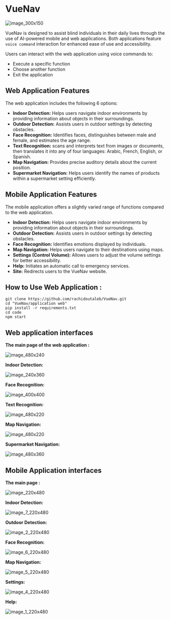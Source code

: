 # VueNav

![image_300x150](https://github.com/rachidoutaleb/VueNav/assets/123762098/398e84aa-0c06-4d65-895e-58c9761936e2)

VueNav is designed to assist blind individuals in their daily lives through the use of AI-powered mobile and web applications. 
Both applications feature `voice command` interaction for enhanced ease of use and accessibility.

Users can interact with the web application using voice commands to:
- Execute a specific function
- Choose another function
- Exit the application


## Web Application Features
The web application includes the following 6 options:
- **Indoor Detection:** Helps users navigate indoor environments by providing information about objects in their surroundings.
- **Outdoor Detection:** Assists users in outdoor settings by detecting obstacles.
- **Face Recognition:** Identifies faces, distinguishes between male and female, and estimates the age range.
- **Text Recognition:** scans and interprets text from images or documents, then translates it into any of four languages: Arabic, French, English, or Spanish.
- **Map Navigation:** Provides precise auditory details about the current position.
- **Supermarket Navigation:** Helps users identify the names of products within a supermarket setting efficiently.

## Mobile Application Features
The mobile application offers a slightly varied range of functions compared to the web application.

- **Indoor Detection:** Helps users navigate indoor environments by providing information about objects in their surroundings.
- **Outdoor Detection:** Assists users in outdoor settings by detecting obstacles.
- **Face Recognition:** Identifies emotions displayed by individuals.
- **Map Navigation:** Helps users navigate to their destinations using maps.
- **Settings (Control Volume):** Allows users to adjust the volume settings for better accessibility.
- **Help:** Initiates an automatic call to emergency services.
- **Site:** Redirects users to the VueNav website.

## How to Use Web Application :

```
git clone https://github.com/rachidoutaleb/VueNav.git
cd "VueNav/application web"
pip install -r requirements.txt
cd code
npm start
```


## Web application interfaces
**The main page of the web application :**

![image_480x240](https://github.com/rachidoutaleb/VueNav/assets/123762098/8a1bee25-a92b-4cfa-b43f-a31bc945d4fb)

**Indoor Detection:**

![image_240x360](https://github.com/rachidoutaleb/VueNav/assets/123762098/3e71f262-c03d-48cf-89b2-34e1fdbbff94)

**Face Recognition:**

![image_400x400](https://github.com/rachidoutaleb/VueNav/assets/123762098/eaac93ab-7f71-4288-99ff-964eef962c73)


**Text Recognition:**

![image_480x220](https://github.com/rachidoutaleb/VueNav/assets/123762098/5b718b81-aba2-442f-8504-35a371ecaede)




**Map Navigation:**

![image_480x220](https://github.com/rachidoutaleb/VueNav/assets/123762098/9225f150-f132-4539-98d5-4c07335e7631)

**Supermarket Navigation:**

![image_480x360](https://github.com/rachidoutaleb/VueNav/assets/123762098/9da763ea-a26e-4ebb-b51b-74ee8a50233e)

## Mobile Application interfaces
**The main page :**

![image_220x480](https://github.com/rachidoutaleb/VueNav/assets/123762098/3aea8c40-961f-4810-8f2e-d2ff02582e29)

**Indoor Detection:**

![image_7_220x480](https://github.com/rachidoutaleb/VueNav/assets/123762098/b51023f7-9823-44d7-b651-3eb5d7e9970f)




**Outdoor Detection:**

![image_2_220x480](https://github.com/rachidoutaleb/VueNav/assets/123762098/78661f74-0b3e-4e67-9e8a-6479450edcf0)



**Face Recognition:**

![image_6_220x480](https://github.com/rachidoutaleb/VueNav/assets/123762098/1d014434-63df-4842-85e4-ed2797fad10e)


**Map Navigation:**

![image_5_220x480](https://github.com/rachidoutaleb/VueNav/assets/123762098/799c9436-d631-4cc3-a5d0-2c4c8ef78c12)


**Settings:**

![image_4_220x480](https://github.com/rachidoutaleb/VueNav/assets/123762098/c0384da9-24e7-4c72-9b3b-4fbb9c720972)


**Help:**

![image_1_220x480](https://github.com/rachidoutaleb/VueNav/assets/123762098/c4416e02-870c-403c-81e8-d64a2d612692)



